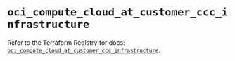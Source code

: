 # `oci_compute_cloud_at_customer_ccc_infrastructure`

Refer to the Terraform Registry for docs: [`oci_compute_cloud_at_customer_ccc_infrastructure`](https://registry.terraform.io/providers/hashicorp/oci/7.19.0/docs/resources/compute_cloud_at_customer_ccc_infrastructure).
